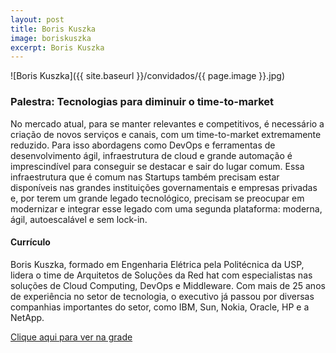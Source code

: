 ```yaml
---
layout: post
title: Boris Kuszka
image: boriskuszka
excerpt: Boris Kuszka
---
```

![Boris Kuszka]({{ site.baseurl }}/convidados/{{ page.image }}.jpg)


### Palestra: Tecnologias para diminuir o time-to-market

No mercado atual, para se manter relevantes e competitivos, é necessário a criação de novos serviços e canais, com um time-to-market extremamente reduzido. Para isso abordagens como DevOps e ferramentas de desenvolvimento ágil, infraestrutura de cloud e grande automação é imprescindível para conseguir se destacar e sair do lugar comum. Essa infraestrutura que é comum nas Startups também precisam estar disponíveis nas grandes instituições governamentais e empresas privadas e, por terem um grande legado tecnológico, precisam se preocupar em modernizar e integrar esse legado com uma segunda plataforma: moderna, ágil, autoescalável e sem lock-in.

#### Currículo
Boris Kuszka, formado em Engenharia Elétrica pela Politécnica da USP, lidera o time de Arquitetos de Soluções da Red hat com especialistas nas soluções de Cloud Computing, DevOps e Middleware. Com mais de 25 anos de experiência no setor de tecnologia, o executivo já passou por diversas companhias importantes do setor, como IBM, Sun, Nokia, Oracle, HP e a NetApp.

[Clique aqui para ver na grade](http://sistema.ftsl.org.br/ftsl9/grade/detail.html?pid=271)

